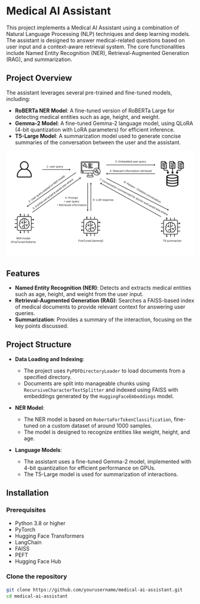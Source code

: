# Medical AI Assistant

This project implements a Medical AI Assistant using a combination of Natural Language Processing (NLP) techniques and deep learning models. The assistant is designed to answer medical-related questions based on user input and a context-aware retrieval system. The core functionalities include Named Entity Recognition (NER), Retrieval-Augmented Generation (RAG), and summarization.

## Project Overview

The assistant leverages several pre-trained and fine-tuned models, including:

- **RoBERTa NER Model**: A fine-tuned version of RoBERTa Large for detecting medical entities such as age, height, and weight.
- **Gemma-2 Model**: A fine-tuned Gemma-2 language model, using QLoRA (4-bit quantization with LoRA parameters) for efficient inference.
- **T5-Large Model**: A summarization model used to generate concise summaries of the conversation between the user and the assistant.

![Medical Chatbot](./MedicalChatbot.png)

## Features

- **Named Entity Recognition (NER)**: Detects and extracts medical entities such as age, height, and weight from the user input.
- **Retrieval-Augmented Generation (RAG)**: Searches a FAISS-based index of medical documents to provide relevant context for answering user queries.
- **Summarization**: Provides a summary of the interaction, focusing on the key points discussed.

## Project Structure

- **Data Loading and Indexing**:

  - The project uses `PyPDFDirectoryLoader` to load documents from a specified directory.
  - Documents are split into manageable chunks using `RecursiveCharacterTextSplitter` and indexed using FAISS with embeddings generated by the `HuggingFaceEmbeddings` model.

- **NER Model**:

  - The NER model is based on `RobertaForTokenClassification`, fine-tuned on a custom dataset of around 1000 samples.
  - The model is designed to recognize entities like weight, height, and age.

- **Language Models**:
  - The assistant uses a fine-tuned Gemma-2 model, implemented with 4-bit quantization for efficient performance on GPUs.
  - The T5-Large model is used for summarization of interactions.

## Installation

### Prerequisites

- Python 3.8 or higher
- PyTorch
- Hugging Face Transformers
- LangChain
- FAISS
- PEFT
- Hugging Face Hub

### Clone the repository

```bash
git clone https://github.com/yourusername/medical-ai-assistant.git
cd medical-ai-assistant
```
